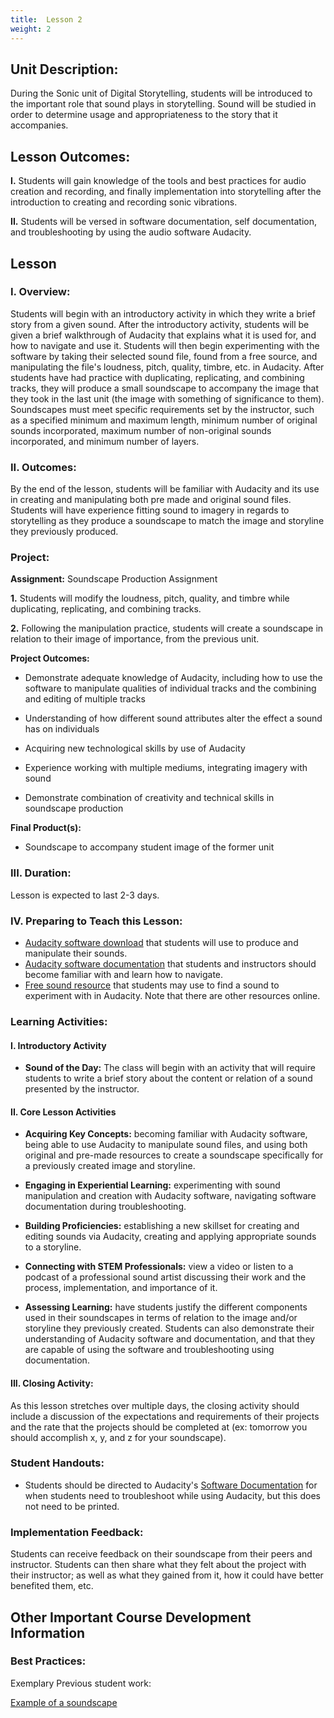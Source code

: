 ```yaml
---
title:  Lesson 2
weight: 2
---
```

## Unit Description: 
During the Sonic unit of Digital Storytelling, students will be introduced to the important role that sound plays in storytelling. Sound will be studied in order to determine usage and appropriateness to the story that it accompanies. 


## Lesson Outcomes:
**I.** Students will gain knowledge of the tools and best practices for audio creation and recording, and finally implementation into storytelling after the introduction to creating and recording sonic vibrations.


**II.** Students will be versed in software documentation, self documentation, and troubleshooting by using the audio software Audacity.

## Lesson

 ### I. Overview:
 
Students will begin with an introductory activity in which they write a brief story from a given sound. After the introductory activity, students will be given a brief walkthrough of Audacity that explains what it is used for, and how to navigate and use it. Students will then begin experimenting with the software by taking their selected sound file, found from a free source, and manipulating the file's loudness, pitch, quality, timbre, etc. in Audacity. After students have had practice with duplicating, replicating, and combining tracks, they will produce a small soundscape to accompany the image that they took in the last unit (the image with something of significance to them). Soundscapes must meet specific requirements set by the instructor, such as a specified minimum and maximum length, minimum number of original sounds incorporated, maximum number of non-original sounds incorporated, and minimum number of layers.

 ### II. Outcomes:
By the end of the lesson, students will be familiar with Audacity and its use in creating and manipulating both pre made and original sound files. Students will have experience fitting sound to imagery in regards to storytelling as they produce a soundscape to match the image and storyline they previously produced.
### Project:
**Assignment:**  Soundscape Production Assignment

		

 **1.** Students will modify the loudness, pitch, quality, and timbre while duplicating, replicating, and combining tracks.
 
 **2.** Following the manipulation practice, students will create a soundscape in relation to their image of importance, from the previous unit.
 

**Project Outcomes:** 
-   Demonstrate adequate knowledge of Audacity, including how to use the software to manipulate qualities of individual tracks and the combining and editing of multiple tracks
    
-   Understanding of how different sound attributes alter the effect a sound has on individuals
    
-   Acquiring new technological skills by use of Audacity
    
-   Experience working with multiple mediums, integrating imagery with sound
    
-   Demonstrate combination of creativity and technical skills in soundscape production

**Final Product(s):**
	

 - Soundscape to accompany student image of the former unit

### III. Duration: 
Lesson is expected to last 2-3 days.

### IV. Preparing to Teach this Lesson:
-	[Audacity software download](http://www.audacityteam.org/) that students will use to produce and manipulate their sounds.
- [Audacity software documentation](http://manual.audacityteam.org/#tutorials) that students and instructors should become familiar with and learn how to navigate.
-	[Free sound resource](https://freesound.org/people/newagesoup/sounds/348251/) that students may use to find a sound to experiment with in Audacity. Note that there are other resources online.


###  Learning Activities:

#### I. Introductory Activity
-  **Sound of the Day:** The class will begin with an activity that will require students to write a brief story about the content or relation of a sound presented by the instructor.

#### II. Core Lesson Activities
- **Acquiring Key Concepts:** becoming familiar with Audacity software, being able to use Audacity to manipulate sound files, and using both original and pre-made resources to create a soundscape specifically for a previously created image and storyline.

- **Engaging in Experiential Learning:** experimenting with sound manipulation and creation with Audacity software, navigating software documentation during troubleshooting.

- **Building Proficiencies:** establishing a new skillset for creating and editing sounds via Audacity, creating and applying appropriate sounds to a storyline.

- **Connecting with STEM Professionals:** view a video or listen to a podcast of a professional sound artist discussing their work and the process, implementation, and importance of it.

- **Assessing Learning:** have students justify the different components used in their soundscapes in terms of relation to the image and/or storyline they previously created. Students can also demonstrate their understanding of Audacity software and documentation, and that they are capable of using the software and troubleshooting using documentation.

#### III. Closing Activity: 
As this lesson stretches over multiple days, the closing activity should include a discussion of the expectations and requirements of their projects and the rate that the projects should be completed at (ex: tomorrow you should accomplish x, y, and z for your soundscape).


###  Student Handouts:
- Students should be directed to Audacity's [Software Documentation](http://manual.audacityteam.org/#tutorials) for when students need to troubleshoot while using Audacity, but this does not need to be printed.

###  Implementation Feedback: 
Students can receive feedback on their soundscape from their peers and instructor. Students can then share what they felt about the project with their instructor; as well as what they gained from it, how it could have better benefited them, etc.



## Other Important Course Development Information
### Best Practices:
Exemplary Previous student work: 

[Example of a soundscape](https://cdn.tutsplus.com/audio/uploads/legacy/175_soundscape/6.mp3)
